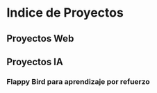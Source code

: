 # **Indice de Proyectos**
## Proyectos Web
## Proyectos IA
  ### **Flappy Bird para aprendizaje por refuerzo**
